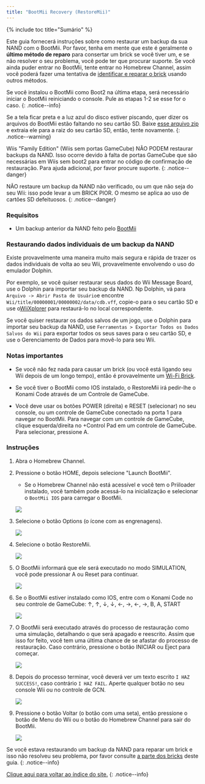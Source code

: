 ```yaml
---
title: "BootMii Recovery (RestoreMii)"
---
```


{% include toc title="Sumário" %}

Este guia fornecerá instruções sobre como restaurar um backup da sua NAND com o BootMii. Por favor, tenha em mente que este é geralmente o  <strong>último método de reparo</strong> para consertar um brick se você tiver um, e se não resolver o seu problema, você pode ter que procurar suporte. Se você ainda puder entrar no BootMii, tente entrar no Homebrew Channel, assim você poderá fazer uma tentativa de [identificar e reparar o brick](bricks) usando outros métodos.

Se você instalou o BootMii como Boot2 na última etapa, será necessário iniciar o BootMii reiniciando o console. Pule as etapas 1-2 se esse for o caso.
{: .notice--info}

Se a tela ficar preta e a luz azul do disco estiver piscando, quer dizer os arquivos do BootMii estão faltando no seu cartão SD. Baixe [esse arquivo zip](https://static.hackmii.com/bootmii_sd_files.zip) e extraia ele para a raiz do seu cartão SD, então, tente novamente.
{: .notice--warning}

Wiis "Family Edition" (Wiis sem portas GameCube) NÃO PODEM restaurar backups da NAND. Isso ocorre devido à falta de portas GameCube que são necessárias em Wiis sem boot2 para entrar no código de confirmação de restauração. Para ajuda adicional, por favor procure suporte.
{: .notice--danger}

NÃO restaure um backup da NAND não verificado, ou um que não seja do seu Wii: isso pode levar a um BRICK PIOR. O mesmo se aplica ao uso de cartões SD defeituosos.
{: .notice--danger}

### Requisitos

* Um backup anterior da NAND feito pelo [BootMii](bootmii)

### Restaurando dados individuais de um backup da NAND

Existe provavelmente uma maneira muito mais segura e rápida de trazer os dados individuais de volta ao seu Wii, provavelmente envolvendo o uso do emulador Dolphin.

Por exemplo, se você quiser restaurar seus dados do Wii Message Board, use o Dolphin para importar seu backup da NAND. Np Dolphin, vá para `Arquivo -> Abrir Pasta de Usuário`e encontre `Wii/title/00000001/00000002/data/cdb.vff`, copie-o para o seu cartão SD e use o[WiiXplorer](https://oscwii.org/library/app/wiixplorer) para restaurá-lo no local correspondente.

Se você quiser restaurar os dados salvos de um jogo, use o Dolphin para importar seu backup da NAND, use `Ferramentas > Exportar Todos os Dados Salvos do Wii` para exportar todos os seus saves para o seu cartão SD, e use o Gerenciamento de Dados para movê-lo para seu Wii.

### Notas importantes

+ Se você não fez nada para causar um brick (ou você está ligando seu Wii depois de um longo tempo), então é provavelmente um [Wi-Fi Brick](bricks#wi-fi-brick).

+ Se você tiver o BootMii como IOS instalado, o RestoreMii irá pedir-lhe o Konami Code através de um Controle de GameCube.

+ Você deve usar os botões POWER (direita) e RESET (selecionar) no seu console, ou um controle de GameCube conectado na porta 1 para navegar no BootMii. Para navegar com um controle de GameCube, clique esquerda/direita no +Control Pad em um controle de GameCube. Para selecionar, pressione A.

### Instruções

1. Abra o Homebrew Channel.
1. Pressione o botão HOME, depois selecione "Launch BootMii".
    + Se o Homebrew Channel não está acessível e você tem o Priiloader instalado, você também pode acessá-lo na inicialização e selecionar o `BootMii IOS` para carregar o BootMii.

    ![](/images/bootmii/BootMii_HBC.png)

1. Selecione o botão Options (o ícone com as engrenagens).

    ![](/images/bootmii/BootMii_Gears.png)

1. Selecione o botão RestoreMii.

    ![](/images/bootmii/BootMii_Restore.png)

1. O BootMii informará que ele será executado no modo SIMULATION, você pode pressionar A ou Reset para continuar.

    ![](/images/bootmii/BootMii_NAND_Simulation.png)

1. Se o BootMii estiver instalado como IOS, entre com o Konami Code no seu controle de GameCube: ↑, ↑, ↓, ↓, ←, →, ←, →, B, A, START

    ![](/images/bootmii/BootMii_NAND_Konami.png)

1. O BootMii será executado através do processo de restauração como uma simulação, detalhando o que será apagado e reescrito. Assim que isso for feito, você tem uma última chance de se afastar do processo de restauração. Caso contrário, pressione o botão INICIAR ou Eject para começar.

    ![](/images/bootmii/BootMii_NAND_Restore.png)

1. Depois do processo terminar, você deverá ver um texto escrito `I HAZ SUCCESS!`, caso contrário `I HAZ FAIL`. Aperte qualquer botão no seu console Wii ou no controle de GCN.

    ![](/images/bootmii/BootMii_NAND_Restore_Success.png)

1. Pressione o botão Voltar (o botão com uma seta), então pressione o botão de Menu do Wii ou o botão do Homebrew Channel para sair do BootMii.

    ![](/images/bootmii/BootMii_Return.png)

Se você estava restaurando um backup da NAND para reparar um brick e isso não resolveu seu problema, por favor consulte [a parte dos bricks](bricks) deste guia.
{: .notice--info}

[Clique aqui para voltar ao índice do site.](site-navigation)
{: .notice--info}
